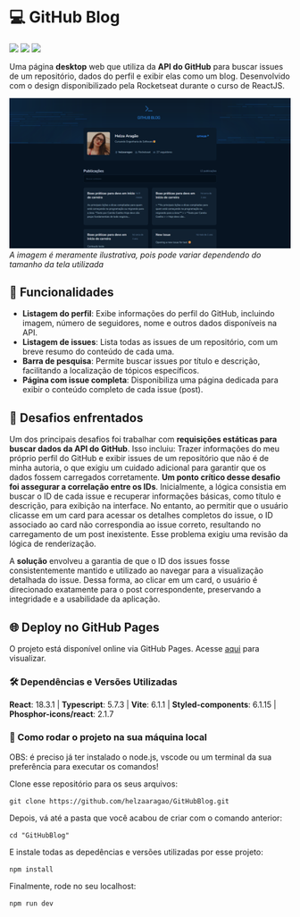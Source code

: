 # 💻 GitHub Blog

<div>
  <img src="https://img.shields.io/badge/React-20232A?style=for-the-badge&logo=react&logoColor=61DAFB"/>
  <img src="https://img.shields.io/badge/TypeScript-007ACC?style=for-the-badge&logo=typescript&logoColor=white"/>
  <img src="https://img.shields.io/badge/styled--components-DB7093?style=for-the-badge&logo=styled-components&logoColor=white"/>
</div>

Uma página **desktop** web que utiliza da **API do GitHub** para buscar issues de um repositório, dados do perfil e exibir elas como um blog. Desenvolvido com o design disponibilizado pela Rocketseat durante o curso de ReactJS.

<img src="./src/assets/screencapture-helzaaragao-github-io-GitHubBlog.png"/>*A imagem é meramente ilustrativa, pois pode variar dependendo do tamanho da tela utilizada*


 

## 🚀 Funcionalidades

- **Listagem do perfil**: Exibe informações do perfil do GitHub, incluindo imagem, número de seguidores, nome e outros dados disponíveis na API.
- **Listagem de issues**: Lista todas as issues de um repositório, com um breve resumo do conteúdo de cada uma.
- **Barra de pesquisa**: Permite buscar issues por título e descrição, facilitando a localização de tópicos específicos.
- **Página com issue completa**: Disponibiliza uma página dedicada para exibir o conteúdo completo de cada issue (post).

## 📌 Desafios enfrentados 

Um dos principais desafios foi trabalhar com **requisições estáticas para buscar dados da API do GitHub**. Isso incluiu: Trazer informações do meu próprio perfil do GitHub e exibir issues de um repositório que não é de minha autoria, o que exigiu um cuidado adicional para garantir que os dados fossem carregados corretamente. **Um ponto crítico desse desafio foi assegurar a correlação entre os IDs**. Inicialmente, a lógica consistia em buscar o ID de cada issue e recuperar informações básicas, como título e descrição, para exibição na interface. No entanto, ao permitir que o usuário clicasse em um card para acessar os detalhes completos do issue, o ID associado ao card não correspondia ao issue correto, resultando no carregamento de um post inexistente. Esse problema exigiu uma revisão da lógica de renderização. 

A **solução** envolveu a garantia de que o ID dos issues fosse consistentemente mantido e utilizado ao navegar para a visualização detalhada do issue. Dessa forma, ao clicar em um card, o usuário é direcionado exatamente para o post correspondente, preservando a integridade e a usabilidade da aplicação.  


## 🌐 Deploy no GitHub Pages

O projeto está disponível online via GitHub Pages. Acesse <a href="helzaaragao.github.io/GitHubBlog/">aqui</a> para visualizar.


### 🛠️ Dependências e Versões Utilizadas

**React**: 18.3.1 | **Typescript**: 5.7.3 | **Vite**: 6.1.1 | **Styled-components**: 6.1.15 | **Phosphor-icons/react**: 2.1.7


### 📂 Como rodar o projeto na sua máquina local

OBS: é preciso já ter instalado o node.js, vscode ou um terminal da sua preferência para executar os comandos!

Clone esse repositório para os seus arquivos:
```
git clone https://github.com/helzaaragao/GitHubBlog.git
```

Depois, vá até a pasta que você acabou de criar com o comando anterior:

```
cd "GitHubBlog"
```
E instale todas as depedências e versões utilizadas por esse projeto:

```
npm install
```
Finalmente, rode no seu localhost:
```
npm run dev
```
